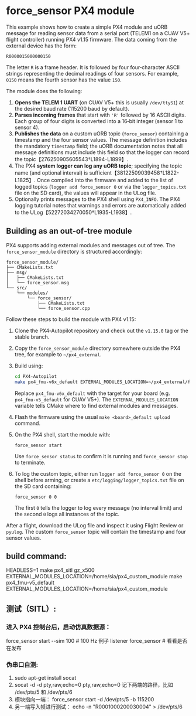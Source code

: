 # force_sensor PX4 module

This example shows how to create a simple PX4 module and uORB message for
reading sensor data from a serial port (TELEM1 on a CUAV V5+ flight
controller) running PX4 v1.15 firmware.  The data coming from the
external device has the form:

```
R0000015000000150
```

The letter `R` is a frame header.  It is followed by four
four‑character ASCII strings representing the decimal readings of four
sensors.  For example, `0150` means the fourth sensor has the value
`150`.

The module does the following:

1. **Opens the TELEM 1 UART** (on CUAV V5+ this is usually `/dev/ttyS1`) at
   the desired baud rate (115200 baud by default).
2. **Parses incoming frames** that start with `'R'` followed by 16 ASCII
   digits.  Each group of four digits is converted into a 16‑bit
   integer (sensor 1 to sensor 4).
3. **Publishes the data** on a custom uORB topic (`force_sensor`)
   containing a timestamp and the four sensor values.  The message
   definition includes the mandatory `timestamp` field; the uORB
   documentation notes that all message definitions must include this
   field so that the logger can record the topic【276250905605543†L1894-L1899】.
4. The PX4 **system logger can log any uORB topic**; specifying the
   topic name (and optional interval) is sufficient【38122509039458†L1822-L1825】.  Once
   compiled into the firmware and added to the list of logged topics
   (`logger add force_sensor 0` or via the `logger_topics.txt` file on
   the SD card), the values will appear in the ULog file.
5. Optionally prints messages to the PX4 shell using `PX4_INFO`.  The
   PX4 logging tutorial notes that warnings and errors are automatically
   added to the ULog【52272034270050†L1935-L1938】.

## Building as an out‑of‑tree module

PX4 supports adding external modules and messages out of tree.  The
`force_sensor_module` directory is structured accordingly:

```
force_sensor_module/
├── CMakeLists.txt
├── msg/
│   ├── CMakeLists.txt
│   └── force_sensor.msg
└── src/
    └── modules/
        └── force_sensor/
            ├── CMakeLists.txt
            └── force_sensor.cpp
```

Follow these steps to build the module with PX4 v1.15:

1. Clone the PX4‑Autopilot repository and check out the `v1.15.0` tag
   or the stable branch.
2. Copy the `force_sensor_module` directory somewhere outside the PX4
   tree, for example to `~/px4_external`.
3. Build using:

   ```sh
   cd PX4-Autopilot
   make px4_fmu-v6x_default EXTERNAL_MODULES_LOCATION=~/px4_external/force_sensor_module
   ```

   Replace `px4_fmu-v6x_default` with the target for your board (e.g.
   `px4_fmu-v5_default` for CUAV V5+).  The `EXTERNAL_MODULES_LOCATION`
   variable tells CMake where to find external modules and messages.
4. Flash the firmware using the usual `make <board>_default upload`
   command.
5. On the PX4 shell, start the module with:

   ```
   force_sensor start
   ```

   Use `force_sensor status` to confirm it is running and
   `force_sensor stop` to terminate.

6. To log the custom topic, either run `logger add force_sensor 0` on
   the shell before arming, or create a `etc/logging/logger_topics.txt`
   file on the SD card containing:

   ```
   force_sensor 0 0
   ```

   The first `0` tells the logger to log every message (no interval
   limit) and the second `0` logs all instances of the topic.

After a flight, download the ULog file and inspect it using Flight
Review or `pyulog`.  The custom `force_sensor` topic will contain the
timestamp and four sensor values.

## build command: 
HEADLESS=1 make px4_sitl gz_x500 EXTERNAL_MODULES_LOCATION=/home/sia/px4_custom_module
make px4_fmu-v5_default EXTERNAL_MODULES_LOCATION=/home/sia/px4_custom_module

## 测试（SITL）:
### 进入 PX4 控制台后，启动仿真数据源：
force_sensor start --sim 100   # 100 Hz 例子
listener force_sensor          # 看看是否在发布
### 伪串口自测:
1. sudo apt-get install socat
2. socat -d -d pty,raw,echo=0 pty,raw,echo=0
记下两端的路径，比如 /dev/pts/5 和 /dev/pts/6
3. 模块指向一端：
force_sensor start -d /dev/pts/5 -b 115200
4. 另一端写入帧进行测试：
echo -n "R0001000200030004" > /dev/pts/6
